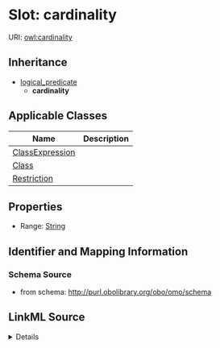 # Slot: cardinality

URI: [owl:cardinality](http://www.w3.org/2002/07/owl#cardinality)




## Inheritance

* [logical_predicate](logical_predicate.md)
    * **cardinality**





## Applicable Classes

| Name | Description |
| --- | --- |
[ClassExpression](ClassExpression.md) | 
[Class](Class.md) | 
[Restriction](Restriction.md) | 






## Properties

* Range: [String](String.md)







## Identifier and Mapping Information







### Schema Source


* from schema: http://purl.obolibrary.org/obo/omo/schema




## LinkML Source

<details>
```yaml
name: cardinality
from_schema: http://purl.obolibrary.org/obo/omo/schema
rank: 1000
is_a: logical_predicate
slot_uri: owl:cardinality
alias: cardinality
domain_of:
- ClassExpression
range: string

```
</details>